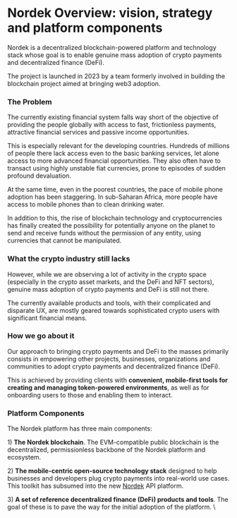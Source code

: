 # Nordek Overview: vision, strategy and platform components

Nordek is a decentralized blockchain-powered platform and technology stack whose goal is to enable genuine mass adoption of crypto payments and decentralized finance (DeFi).

The project is launched in 2023 by a team formerly involved in building the blockchain project aimed at bringing web3 adoption.

### The Problem

The currently existing financial system falls way short of the objective of providing the people globally with access to fast, frictionless payments, attractive financial services and passive income opportunities.

This is especially relevant for the developing countries. Hundreds of millions of people there lack access even to the basic banking services, let alone access to more advanced financial opportunities. They also often have to transact using highly unstable fiat currencies, prone to episodes of sudden profound devaluation.

At the same time, even in the poorest countries, the pace of mobile phone adoption has been staggering. In sub-Saharan Africa, more people have access to mobile phones than to clean drinking water.

In addition to this, the rise of blockchain technology and cryptocurrencies has finally created the possibility for potentially anyone on the planet to send and receive funds without the permission of any entity, using currencies that cannot be manipulated.

### What the crypto industry still lacks

However, while we are observing a lot of activity in the crypto space (especially in the crypto asset markets, and the DeFi and NFT sectors), genuine mass adoption of crypto payments and DeFi is still not there.

The currently available products and tools, with their complicated and disparate UX, are mostly geared towards sophisticated crypto users with significant financial means.

### How we go about it

Our approach to bringing crypto payments and DeFi to the masses primarily consists in empowering other projects, businesses, organizations and communities to adopt crypto payments and decentralized finance (DeFi).

This is achieved by providing clients with **convenient, mobile-first tools for creating and managing token-powered environments**, as well as for onboarding users to those and enabling them to interact.

### Platform Components

The Nordek platform has three main components:

1\) **The Nordek blockchain**. The EVM-compatible public blockchain is the decentralized, permissionless backbone of the Nordek platform and ecosystem.

2\) **The mobile-centric open-source technology stack** designed to help businesses and developers plug crypto payments into real-world use cases. This toolkit has subsumed into the new [Nordek](https://nordekscan.com/) API platform.

3\) **A set of reference decentralized finance (DeFi) products and tools**. The goal of these is to pave the way for the initial adoption of the platform. \\
